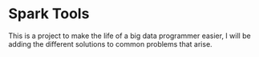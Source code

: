 # Spark Tools

This is a project to make the life of a big data programmer easier, I will be adding the different solutions to common problems that arise.